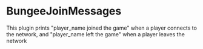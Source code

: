 # BungeeJoinMessages

This plugin prints "player_name joined the game" when a player connects to the network, and 
"player_name left the game" when a player leaves the network
